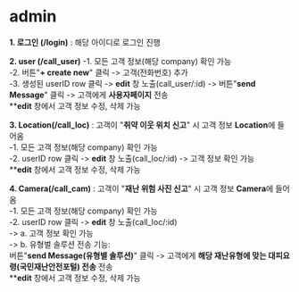 # admin

**1. 로그인 (/login)**
: 해당 아이디로 로그인 진행<br>

**2. user (/call_user)**
  -1. 모든 고객 정보(해당 company) 확인 가능<br>
  -2. 버튼"**+ create new**" 클릭 -> 고객(전화번호) 추가<br>
  -3. 생성된 userID row 클릭 -> **edit** 창 노출(call_user/:id) -> 버튼"**send Message**" 클릭 -> 고객에게 **사용자페이지** 전송<br>
      ****edit** 창에서 고객 정보 수정, 삭제 가능<br>

**3. Location(/call_loc)**
  : 고객이 "**취약 이웃 위치 신고**" 시 고객 정보 **Location**에 들어옴<br>
  -1. 모든 고객 정보(해당 company) 확인 가능<br>
  -2. userID row 클릭 -> **edit** 창 노출(call_loc/:id) -> 고객 정보 확인 가능<br>
      ****edit** 창에서 고객 정보 수정, 삭제 가능<br>
      
**4. Camera(/call_cam)**
  : 고객이 "**재난 위험 사진 신고**" 시 고객 정보 **Camera**에 들어옴<br>
  -1. 모든 고객 정보(해당 company) 확인 가능<br>
  -2. userID row 클릭 -> **edit** 창 노출(call_loc/:id) <br>
      -> a. 고객 정보 확인 가능<br>
      -> b. 유형벌 솔루션 전송 기능:<br>
            버튼"**send Message(유형별 솔루션)**" 클릭 -> 고객에게 **해당 재난유형에 맞는 대피요령(국민재난안전포털) 전송** 전송<br>
      ****edit** 창에서 고객 정보 수정, 삭제 가능<br>

